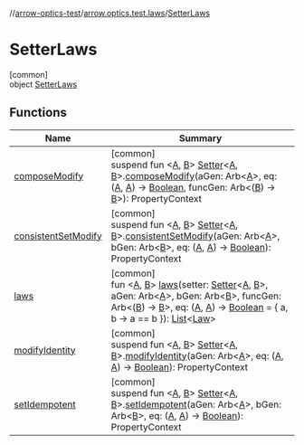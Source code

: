 //[arrow-optics-test](../../../index.md)/[arrow.optics.test.laws](../index.md)/[SetterLaws](index.md)

# SetterLaws

[common]\
object [SetterLaws](index.md)

## Functions

| Name | Summary |
|---|---|
| [composeModify](compose-modify.md) | [common]<br>suspend fun &lt;[A](compose-modify.md), [B](compose-modify.md)&gt; [Setter](../../../../arrow-annotations/arrow.optics/-setter/index.md)&lt;[A](compose-modify.md), [B](compose-modify.md)&gt;.[composeModify](compose-modify.md)(aGen: Arb&lt;[A](compose-modify.md)&gt;, eq: ([A](compose-modify.md), [A](compose-modify.md)) -&gt; [Boolean](https://kotlinlang.org/api/latest/jvm/stdlib/kotlin/-boolean/index.html), funcGen: Arb&lt;([B](compose-modify.md)) -&gt; [B](compose-modify.md)&gt;): PropertyContext |
| [consistentSetModify](consistent-set-modify.md) | [common]<br>suspend fun &lt;[A](consistent-set-modify.md), [B](consistent-set-modify.md)&gt; [Setter](../../../../arrow-annotations/arrow.optics/-setter/index.md)&lt;[A](consistent-set-modify.md), [B](consistent-set-modify.md)&gt;.[consistentSetModify](consistent-set-modify.md)(aGen: Arb&lt;[A](consistent-set-modify.md)&gt;, bGen: Arb&lt;[B](consistent-set-modify.md)&gt;, eq: ([A](consistent-set-modify.md), [A](consistent-set-modify.md)) -&gt; [Boolean](https://kotlinlang.org/api/latest/jvm/stdlib/kotlin/-boolean/index.html)): PropertyContext |
| [laws](laws.md) | [common]<br>fun &lt;[A](laws.md), [B](laws.md)&gt; [laws](laws.md)(setter: [Setter](../../../../arrow-annotations/arrow.optics/-setter/index.md)&lt;[A](laws.md), [B](laws.md)&gt;, aGen: Arb&lt;[A](laws.md)&gt;, bGen: Arb&lt;[B](laws.md)&gt;, funcGen: Arb&lt;([B](laws.md)) -&gt; [B](laws.md)&gt;, eq: ([A](laws.md), [A](laws.md)) -&gt; [Boolean](https://kotlinlang.org/api/latest/jvm/stdlib/kotlin/-boolean/index.html) = { a, b -&gt; a == b }): [List](https://kotlinlang.org/api/latest/jvm/stdlib/kotlin.collections/-list/index.html)&lt;[Law](../../../../arrow-core-test/arrow-core-test/arrow.core.test.laws/-law/index.md)&gt; |
| [modifyIdentity](modify-identity.md) | [common]<br>suspend fun &lt;[A](modify-identity.md), [B](modify-identity.md)&gt; [Setter](../../../../arrow-annotations/arrow.optics/-setter/index.md)&lt;[A](modify-identity.md), [B](modify-identity.md)&gt;.[modifyIdentity](modify-identity.md)(aGen: Arb&lt;[A](modify-identity.md)&gt;, eq: ([A](modify-identity.md), [A](modify-identity.md)) -&gt; [Boolean](https://kotlinlang.org/api/latest/jvm/stdlib/kotlin/-boolean/index.html)): PropertyContext |
| [setIdempotent](set-idempotent.md) | [common]<br>suspend fun &lt;[A](set-idempotent.md), [B](set-idempotent.md)&gt; [Setter](../../../../arrow-annotations/arrow.optics/-setter/index.md)&lt;[A](set-idempotent.md), [B](set-idempotent.md)&gt;.[setIdempotent](set-idempotent.md)(aGen: Arb&lt;[A](set-idempotent.md)&gt;, bGen: Arb&lt;[B](set-idempotent.md)&gt;, eq: ([A](set-idempotent.md), [A](set-idempotent.md)) -&gt; [Boolean](https://kotlinlang.org/api/latest/jvm/stdlib/kotlin/-boolean/index.html)): PropertyContext |
